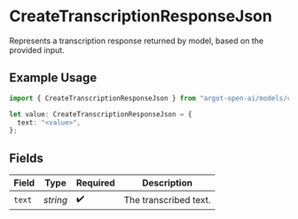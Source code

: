 # CreateTranscriptionResponseJson

Represents a transcription response returned by model, based on the provided input.

## Example Usage

```typescript
import { CreateTranscriptionResponseJson } from "argot-open-ai/models/components";

let value: CreateTranscriptionResponseJson = {
  text: "<value>",
};
```

## Fields

| Field                 | Type                  | Required              | Description           |
| --------------------- | --------------------- | --------------------- | --------------------- |
| `text`                | *string*              | :heavy_check_mark:    | The transcribed text. |